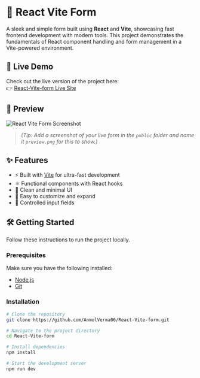 # 📝 React Vite Form

A sleek and simple form built using **React** and **Vite**, showcasing fast frontend development with modern tools. This project demonstrates the fundamentals of React component handling and form management in a Vite-powered environment.

## 🚀 Live Demo

Check out the live version of the project here:  
👉 [React-Vite-form Live Site](https://anmolverma06.github.io/React-Vite-form/)

## 📸 Preview

![React Vite Form Screenshot](https://raw.githubusercontent.com/AnmolVerma06/React-Vite-form/main/public/preview.png)

> *(Tip: Add a screenshot of your live form in the `public` folder and name it `preview.png` for this to show.)*

## ✨ Features

- ⚡ Built with [Vite](https://vitejs.dev/) for ultra-fast development
- ⚛️ Functional components with React hooks
- 🧼 Clean and minimal UI
- 🎯 Easy to customize and expand
- 🔄 Controlled input fields

## 🛠️ Getting Started

Follow these instructions to run the project locally.

### Prerequisites

Make sure you have the following installed:

- [Node.js](https://nodejs.org/)
- [Git](https://git-scm.com/)

### Installation

```bash
# Clone the repository
git clone https://github.com/AnmolVerma06/React-Vite-form.git

# Navigate to the project directory
cd React-Vite-form

# Install dependencies
npm install

# Start the development server
npm run dev
